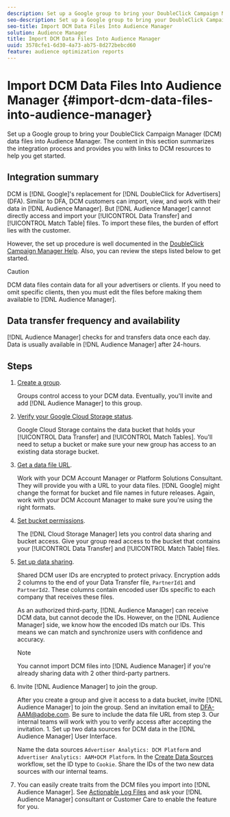 ```yaml
---
description: Set up a Google group to bring your DoubleClick Campaign Manager (DCM) data files into Audience Manager. The content in this section summarizes the integration process and provides you with links to DCM resources to help you get started.
seo-description: Set up a Google group to bring your DoubleClick Campaign Manager (DCM) data files into Audience Manager. The content in this section summarizes the integration process and provides you with links to DCM resources to help you get started.
seo-title: Import DCM Data Files Into Audience Manager
solution: Audience Manager
title: Import DCM Data Files Into Audience Manager
uuid: 3578cfe1-6d30-4a73-ab75-8d272bebcd60
feature: audience optimization reports
---
```


# Import DCM Data Files Into Audience Manager {#import-dcm-data-files-into-audience-manager}

Set up a Google group to bring your DoubleClick Campaign Manager (DCM) data files into Audience Manager. The content in this section summarizes the integration process and provides you with links to DCM resources to help you get started.

## Integration summary

DCM is [!DNL Google]'s replacement for [!DNL DoubleClick for Advertisers] (DFA). Similar to DFA, DCM customers can import, view, and work with their data in [!DNL Audience Manager]. But [!DNL Audience Manager] cannot directly access and import your [!UICONTROL Data Transfer] and [!UICONTROL Match Table] files. To import these files, the burden of effort lies with the customer.

However, the set up procedure is well documented in the [DoubleClick Campaign Manager Help](https://support.google.com/dcm/partner/answer/2941575?hl=en&ref_topic=6107456). Also, you can review the steps listed below to get started.

>[!CAUTION]
>
>DCM data files contain data for all your advertisers or clients. If you need to omit specific clients, then you must edit the files before making them available to [!DNL Audience Manager].

## Data transfer frequency and availability

[!DNL Audience Manager] checks for and transfers data once each day. Data is usually available in [!DNL Audience Manager] after 24-hours.

## Steps

1. [Create a group](https://support.google.com/dcm/partner/answer/3370419?hl=en&ref_topic=6107456).

   Groups control access to your DCM data. Eventually, you'll invite and add [!DNL Audience Manager] to this group.

1. [Verify your Google Cloud Storage status](https://support.google.com/dcm/partner/answer/3370481?hl=en&ref_topic=6107456).

   Google Cloud Storage contains the data bucket that holds your [!UICONTROL Data Transfer] and [!UICONTROL Match Tables]. You'll need to setup a bucket or make sure your new group has access to an existing data storage bucket.

1. [Get a data file URL](https://support.google.com/dcm/partner/answer/3370482?hl=en&ref_topic=6107456).

   Work with your DCM Account Manager or Platform Solutions Consultant. They will provide you with a URL to your data files. [!DNL Google] might change the format for bucket and file names in future releases. Again, work with your DCM Account Manager to make sure you're using the right formats.

1. [Set bucket permissions](https://cloud.google.com/storage/docs/cloud-console?csw=1#_bucketpermission).

   The [!DNL Cloud Storage Manager] lets you control data sharing and bucket access. Give your group read access to the bucket that contains your [!UICONTROL Data Transfer] and [!UICONTROL Match Table] files.

1. [Set up data sharing](https://support.google.com/dcm/partner/answer/6206106?hl=en).

   Shared DCM user IDs are encrypted to protect privacy. Encryption adds 2 columns to the end of your Data Transfer file, `PartnerId1` and `PartnerId2`. These columns contain encoded user IDs specific to each company that receives these files.

   As an authorized third-party, [!DNL Audience Manager] can receive DCM data, but cannot decode the IDs. However, on the [!DNL Audience Manager] side, we know how the encoded IDs match our IDs. This means we can match and synchronize users with confidence and accuracy.

   >[!NOTE]
   >You cannot import DCM files into [!DNL Audience Manager] if you're already sharing data with 2 other third-party partners.

1. Invite [!DNL Audience Manager] to join the group.

   After you create a group and give it access to a data bucket, invite [!DNL Audience Manager] to join the group. Send an invitation email to DFA-AAM@adobe.com. Be sure to include the data file URL from step 3. Our internal teams will work with you to verify access after accepting the invitation. 1. Set up two data sources for DCM data in the [!DNL Audience Manager] User Interface.

   Name the data sources `Advertiser Analytics: DCM Platform` and `Advertiser Analytics: AAM+DCM Platform`. In the [Create Data Sources](../../../features/manage-datasources.md#create-data-source) workflow, set the ID type to `Cookie`. Share the IDs of the two new data sources with our internal teams. 

1. You can easily create traits from the DCM files you import into [!DNL Audience Manager]. See [Actionable Log Files](../../../integration/media-data-integration/actionable-log-files.md) and ask your [!DNL Audience Manager] consultant or Customer Care to enable the feature for you.
